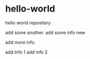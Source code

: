 # hello-world
hello world repository


add some another.
add some info new

add more info.

add info 1
add info 2
